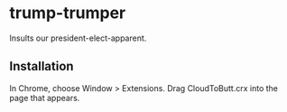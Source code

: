 trump-trumper
=============

Insults our president-elect-apparent.


Installation
------------

In Chrome, choose Window > Extensions.  Drag CloudToButt.crx into the page that appears.
